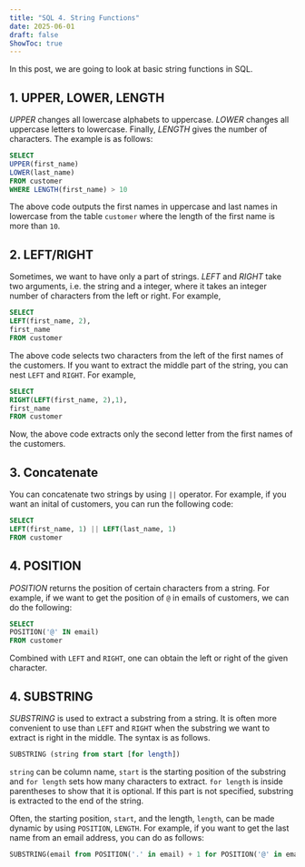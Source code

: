 ```yaml
---
title: "SQL 4. String Functions"
date: 2025-06-01
draft: false
ShowToc: true
---
```


In this post, we are going to look at basic string functions in SQL.

## 1. UPPER, LOWER, LENGTH

*UPPER* changes all lowercase alphabets to uppercase. *LOWER* changes all uppercase letters to lowercase. Finally, *LENGTH* gives the number of characters. The example is as follows: 
``` sql
SELECT 
UPPER(first_name)
LOWER(last_name)
FROM customer
WHERE LENGTH(first_name) > 10
```
The above code outputs the first names in uppercase and last names in lowercase from the table `customer` where the length of the first name is more than `10`.

## 2. LEFT/RIGHT

Sometimes, we want to have only a part of strings. *LEFT* and *RIGHT* take two arguments, i.e. the string and a integer, where it takes an integer number of characters from the left or right. For example,
``` sql
SELECT
LEFT(first_name, 2),
first_name
FROM customer
```
The above code selects two characters from the left of the first names of the customers. If you want to extract the middle part of the string, you can nest `LEFT` and `RIGHT`. For example,
``` sql
SELECT
RIGHT(LEFT(first_name, 2),1),
first_name
FROM customer
```
Now, the above code extracts only the second letter from the first names of the customers.

## 3. Concatenate

You can concatenate two strings by using `||` operator. For example, if you want an inital of customers, you can run the following code:

``` sql
SELECT
LEFT(first_name, 1) || LEFT(last_name, 1)
FROM customer
```

## 4. POSITION
*POSITION* returns the position of certain characters from a string. For example, if we want to get the position of `@` in emails of customers, we can do the following:

``` sql
SELECT
POSITION('@' IN email)
FROM customer
```

Combined with `LEFT` and `RIGHT`, one can obtain the left or right of the given character.

## 4. SUBSTRING
*SUBSTRING* is used to extract a substring from a string. It is often more convenient to use than `LEFT` and `RIGHT` when the substring we want to extract is right in the middle. The syntax is as follows.

``` sql
SUBSTRING (string from start [for length])
```
`string` can be column name, `start` is the starting position of the substring and `for length` sets how many characters to extract. `for length` is inside parentheses to show that it is optional. If this part is not specified, substring is extracted to the end of the string.

Often, the starting position, `start`, and the length, `length`, can be made dynamic by using `POSITION`, `LENGTH`.
For example, if you want to get the last name from an email address, you can do as follows:
``` sql
SUBSTRING(email from POSITION('.' in email) + 1 for POSITION('@' in email) - POSITION('.' in email) -1)
```